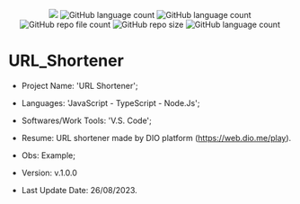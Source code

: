 <p align="center">
  <img src="http://img.shields.io/static/v1?label=STATUS&message=Concluded&color=blue&style=flat"/>
  <img alt="GitHub language count" src="https://img.shields.io/github/languages/count/Rafa-KozAnd/URL_Shortener">
  <img alt="GitHub language count" src="https://img.shields.io/github/languages/top/Rafa-KozAnd/URL_Shortener">
  <img alt="GitHub repo file count" src="https://img.shields.io/github/directory-file-count/Rafa-KozAnd/URL_Shortener">
  <img alt="GitHub repo size" src="https://img.shields.io/github/repo-size/Rafa-KozAnd/URL_Shortener">
  <img alt="GitHub language count" src="https://img.shields.io/github/license/Rafa-KozAnd/URL_Shortener">
</p>

# URL_Shortener

- Project Name: 'URL Shortener';
- Languages: 'JavaScript - TypeScript - Node.Js';
- Softwares/Work Tools: 'V.S. Code';
- Resume: URL shortener made by DIO platform (https://web.dio.me/play).
- Obs: Example;
- Version: v.1.0.0

- Last Update Date: 26/08/2023.

